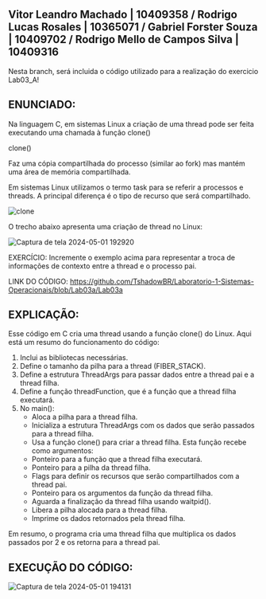 ## Vitor Leandro Machado | 10409358 / Rodrigo Lucas Rosales | 10365071 / Gabriel Forster Souza | 10409702 / Rodrigo Mello de Campos Silva | 10409316

Nesta branch, será incluida o código utilizado para a realização do exercicio Lab03_A!

## ENUNCIADO:

Na linguagem C, em sistemas Linux a criação de uma thread pode ser feita executando uma chamada à função clone()

clone()

Faz uma cópia compartilhada do processo (similar ao fork) mas mantém uma área de memória compartilhada.

Em sistemas Linux utilizamos o termo task para se referir a processos e threads. A principal diferença é o tipo de recurso que será compartilhado.

![clone](https://github.com/TshadowBR/Laboratorio-1-Sistemas-Operacionais/assets/32850196/f1ff67e7-e79a-4430-8470-42001fbd01f7)

O trecho abaixo apresenta uma criação de thread no Linux:


![Captura de tela 2024-05-01 192920](https://github.com/TshadowBR/Laboratorio-1-Sistemas-Operacionais/assets/32850196/d6a7a1d8-7edf-407c-a8dc-445f333c3b96)

EXERCÍCIO: Incremente o exemplo acima para representar a troca de informações de contexto entre a thread e o processo pai.


LINK DO CÓDIGO: https://github.com/TshadowBR/Laboratorio-1-Sistemas-Operacionais/blob/Lab03a/Lab03a

## EXPLICAÇÃO:

Esse código em C cria uma thread usando a função clone() do Linux. Aqui está um resumo do funcionamento do código:
1. Inclui as bibliotecas necessárias.
2. Define o tamanho da pilha para a thread (FIBER_STACK).
3. Define a estrutura ThreadArgs para passar dados entre a thread pai e a thread filha.
4. Define a função threadFunction, que é a função que a thread filha executará.
5. No main():
     *  Aloca a pilha para a thread filha.
     *  Inicializa a estrutura ThreadArgs com os dados que serão passados para a thread filha.
     *  Usa a função clone() para criar a thread filha. Esta função recebe como argumentos:
     *  Ponteiro para a função que a thread filha executará.
     *  Ponteiro para a pilha da thread filha.
     *  Flags para definir os recursos que serão compartilhados com a thread pai.
     *  Ponteiro para os argumentos da função da thread filha.
     *  Aguarda a finalização da thread filha usando waitpid().
     *  Libera a pilha alocada para a thread filha.
     *  Imprime os dados retornados pela thread filha.

Em resumo, o programa cria uma thread filha que multiplica os dados passados por 2 e os retorna para a thread pai.

## EXECUÇÃO DO CÓDIGO:

![Captura de tela 2024-05-01 194131](https://github.com/TshadowBR/Laboratorio-1-Sistemas-Operacionais/assets/32850196/711a5486-f3fc-4341-bd76-fd2a84c04a09)
